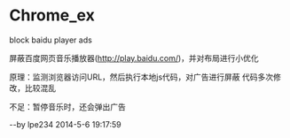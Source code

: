 Chrome_ex
=========

block baidu player ads

屏蔽百度网页音乐播放器(http://play.baidu.com/)，并对布局进行小优化

原理：监测浏览器访问URL，然后执行本地js代码，对广告进行屏蔽
      代码多次修改，比较混乱

不足：暂停音乐时，还会弹出广告

--by lpe234   2014-5-6 19:17:59
